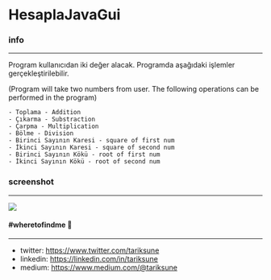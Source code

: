 # HesaplaJavaGui
### info
________________
Program kullanıcıdan iki değer alacak. Programda aşağıdaki işlemler gerçekleştirilebilir.

(Program will take two numbers from user. The following operations can be performed in the program)

```
- Toplama - Addition
- Çıkarma - Substraction
- Çarpma - Multiplication
- Bölme - Division
- Birinci Sayının Karesi - square of first num
- İkinci Sayının Karesi - square of second num
- Birinci Sayının Kökü - root of first num
- İkinci Sayının Kökü - root of second num
```

### screenshot
________________
![](https://raw.githubusercontent.com/tariksune/hesaplaJavaGui/master/screenshot.png)

#### #wheretofindme 📍
________________
- twitter: https://www.twitter.com/tariksune
- linkedin: https://linkedin.com/in/tariksune
- medium: https://www.medium.com/@tariksune
